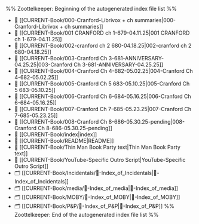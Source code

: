 %% Zoottelkeeper: Beginning of the autogenerated index file list  %%
- 📄 [[CURRENT-Book/000-Cranford-Librivox + ch summaries|000-Cranford-Librivox + ch summaries]]
- 📄 [[CURRENT-Book/001 CRANFORD ch 1-679-04.11.25|001 CRANFORD ch 1-679-04.11.25]]
- 📄 [[CURRENT-Book/002-cranford ch 2 680-04.18.25|002-cranford ch 2 680-04.18.25]]
- 📄 [[CURRENT-Book/003-Cranford Ch 3-681-ANNIVERSARY-04.25.25|003-Cranford Ch 3-681-ANNIVERSARY-04.25.25]]
- 📄 [[CURRENT-Book/004-Cranford Ch 4-682-05.02.25|004-Cranford Ch 4-682-05.02.25]]
- 📄 [[CURRENT-Book/005-Cranford Ch 5 683-05.10.25|005-Cranford Ch 5 683-05.10.25]]
- 📄 [[CURRENT-Book/006-Cranford Ch 6-684-05.16.25|006-Cranford Ch 6-684-05.16.25]]
- 📄 [[CURRENT-Book/007-Cranford Ch 7-685-05.23.25|007-Cranford Ch 7-685-05.23.25]]
- 📄 [[CURRENT-Book/008-Cranford Ch 8-686-05.30.25-pending|008-Cranford Ch 8-686-05.30.25-pending]]
- 📄 [[CURRENT-Book/index|index]]
- 📄 [[CURRENT-Book/README|README]]
- 📄 [[CURRENT-Book/Thin Man Book Party text|Thin Man Book Party text]]
- 📄 [[CURRENT-Book/YouTube-Specific Outro Script|YouTube-Specific Outro Script]]
- 🗂️ [[CURRENT-Book/Incidentals/🧠-Index_of_Incidentals|🧠-Index_of_Incidentals]]
- 🗂️ [[CURRENT-Book/media/🧠-Index_of_media|🧠-Index_of_media]]
- 🗂️ [[CURRENT-Book/MOBY/🧠-Index_of_MOBY|🧠-Index_of_MOBY]]
- 🗂️ [[CURRENT-Book/P&P/🧠-Index_of_P&P|🧠-Index_of_P&P]]
%% Zoottelkeeper: End of the autogenerated index file list  %%
